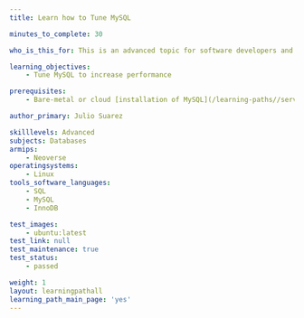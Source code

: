 ```yaml
---
title: Learn how to Tune MySQL

minutes_to_complete: 30

who_is_this_for: This is an advanced topic for software developers and DevOps professionals interested in optimizing MySQL performance.

learning_objectives:
    - Tune MySQL to increase performance

prerequisites:
    - Bare-metal or cloud [installation of MySQL](/learning-paths//servers-and-cloud-computing/mysql)

author_primary: Julio Suarez

skilllevels: Advanced
subjects: Databases
armips:
    - Neoverse
operatingsystems:
    - Linux
tools_software_languages:
    - SQL
    - MySQL
    - InnoDB

test_images:
    - ubuntu:latest
test_link: null
test_maintenance: true
test_status:
    - passed

weight: 1
layout: learningpathall
learning_path_main_page: 'yes'
---
```

